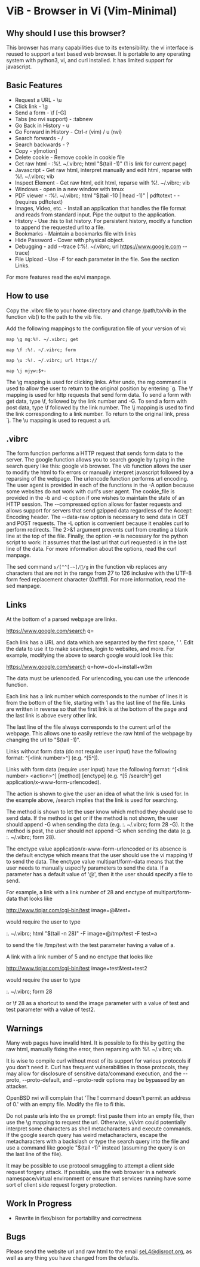 ViB - Browser in Vi (Vim-Minimal)
=================================

Why should I use this browser?
------------------------------

This browser has many capabilities due to its extensibility: the vi interface is reused to support a text based web browser. It is portable to any operating system with python3, vi, and curl installed. It has limited support for javascript.

Basic Features
--------------
- Request a URL - \u <url>
- Click link - \g <link number>
- Send a form - \f <link number> [-G]
- Tabs (no nvi support) - :tabnew
- Go Back in History - u
- Go Forward in History - Ctrl-r (vim) / u (nvi)
- Search forwards - / 
- Search backwards - ?
- Copy - y[motion]
- Delete cookie - Remove cookie in cookie file
- Get raw html - :%!. ~/.vibrc; html "$(tail -1)" (1 is link for current page)
- Javascript - Get raw html, interpret manually and edit html, reparse with %!. ~/.vibrc; vib
- Inspect Element - Get raw html, edit html, reparse with %!. ~/.vibrc; vib
- Windows - open in a new window with tmux
- PDF viewer - :%!. ~/.vibrc; html "$(tail -10 | head -1)" | pdftotext - - (requires pdftotext)
- Images, Video, etc. - Install an application that handles the file format and reads from standard input. Pipe the output to the application.
- History - Use :his to list history. For persistent history, modify a function to append the requested url to a file.
- Bookmarks - Maintain a bookmarks file with links
- Hide Password - Cover with physical object.
- Debugging - add --trace (:%!. ~/.vibrc; url https://www.google.com --trace)
- File Upload - Use -F for each parameter in the file. See the section Links.

For more features read the ex/vi manpage.

How to use
----------
Copy the .vibrc file to your home directory and change /path/to/vib in the function vib() to the path to the vib file.

Add the following mappings to the configuration file of your version of vi:

	map \g mg:%!. ~/.vibrc; get 

	map \f :%!. ~/.vibrc; form

	map \u :%!. ~/.vibrc; url https://

	map \j mjyw:$+-

The \g mapping is used for clicking links. After undo, the mg command is used to allow the user to return to the original position by entering \`g. The \f mapping is used for http requests that send form data. To send a form with get data, type \f, followed by the link number and -G. To send a form with post data, type \f followed by the link number. The \j mapping is used to find the link corresponding to a link number. To return to the original link, press \`j. The \u mapping is used to request a url.

.vibrc
------
The form function performs a HTTP request that sends form data to the server. The google function allows you to search google by typing in the search query like this: google vib browser. The vib function allows the user to modify the html to fix errors or manually interpret javascript followed by a reparsing of the webpage. The urlencode function performs url encoding. The user agent is provided in each of the functions in the -A option because some websites do not work with curl's user agent. The cookie_file is provided in the -b and -c option if one wishes to maintain the state of an HTTP session. The --compressed option allows for faster requests and allows support for servers that send gzipped data regardless of the Accept: Encoding header. The --data-raw option is necessary to send data in GET and POST requests. The -L option is convenient because it enables curl to perform redirects. The 2>&1 argument prevents curl from creating a blank line at the top of the file. Finally, the option -w is necessary for the python script to work: it assumes that the last url that curl requested is in the last line of the data. For more information about the options, read the curl manpage. 

The sed command `s/[^^[-~]/࿽/g` in the function vib replaces any characters that are not in the range from 27 to 126 inclusive with the UTF-8 form feed replacement character (0xfffd). For more information, read the sed manpage. 

Links
-----
At the bottom of a parsed webpage are links.

https://www.google.com/search q=

Each link has a URL and data which are separated by the first space, ' '. Edit the data to use it to make searches, login to websites, and more. For example, modifying the above to search google would look like this: 

https://www.google.com/search q=how+do+I+install+w3m

The data must be urlencoded. For urlencoding, you can use the urlencode function.

Each link has a link number which corresponds to the number of lines it is from the bottom of the file, starting with 1 as the last line of the file. Links are written in reverse so that the first link is at the bottom of the page and the last link is above every other link.

The last line of the file always corresponds to the current url of the webpage. This allows one to easily retrieve the raw html of the webpage by changing the url to "$(tail -1)". 

Links without form data (do not require user input) have the following format: ^[\<link number\>^] (e.g. ^[5^]). 

Links with form data (require user input) have the following format: ^[\<link number\> \<action\>^] [method] [enctype] (e.g. ^[5 /search^] get application/x-www-form-urlencoded).

The action is shown to give the user an idea of what the link is used for. In the example above, /search implies that the link is used for searching.

The method is shown to let the user know which method they should use to send data. If the method is get or if the method is not shown, the user should append -G when sending the data (e.g. :. ~/.vibrc; form 28 -G). It the method is post, the user should not append -G when sending the data (e.g. :. ~/.vibrc; form 28).

The enctype value application/x-www-form-urlencoded or its absence is the default enctype which means that the user should use the vi mapping \f to send the data. The enctype value multipart/form-data means that the user needs to manually uspecify parameters to send the data. If a parameter has a default value of '@', then it the user should specify a file to send. 

For example, a link with a link number of 28 and enctype of multipart/form-data that looks like

http://www.tipjar.com/cgi-bin/test image=@&test=

would require the user to type 

:. ~/.vibrc; html "$(tail -n 28)" -F image=@/tmp/test -F test=a

to send the file /tmp/test with the test parameter having a value of a.

A link with a link number of 5 and no enctype that looks like 

http://www.tipjar.com/cgi-bin/test image=test&test=test2

would require the user to type 

:. ~/.vibrc; form 28

or \f 28 as a shortcut to send the image parameter with a value of test and test parameter with a value of test2.

Warnings
---------------
Many web pages have invalid html. It is possible to fix this by getting the raw html, manually fixing the error, then reparsing with %!. ~/.vibrc; vib.

It is wise to compile curl without most of its support for various protocols if you don't need it. Curl has frequent vulnerabilities in those protocols, they may allow for disclosure of sensitive data/command execution, and the --proto, --proto-default, and --proto-redir options may be bypassed by an attacker.

OpenBSD nvi will complain that 'The ! command doesn't permit an address of 0.' with an empty file. Modify the file to fi this.

Do not paste urls into the ex prompt: first paste them into an empty file, then use the \g mapping to request the url. Otherwise, vi/vim could potentially interpret some characters as shell metacharacters and execute commands. If the google search query has weird metacharacters, escape the metacharacters with a backslash or type the search query into the file and use a command like google "$(tail -1)" instead (assuming the query is on the last line of the file).

It may be possible to use protocol smuggling to attempt a client side request forgery attack. If possible, use the web browser in a network namespace/virtual environment or ensure that services running have some sort of client side request forgery protection.

Work In Progress
----------------
- Rewrite in flex/bison for portability and correctness

Bugs
----
Please send the website url and raw html to the email seL4@disroot.org, as well as any thing you have changed from the defaults.
